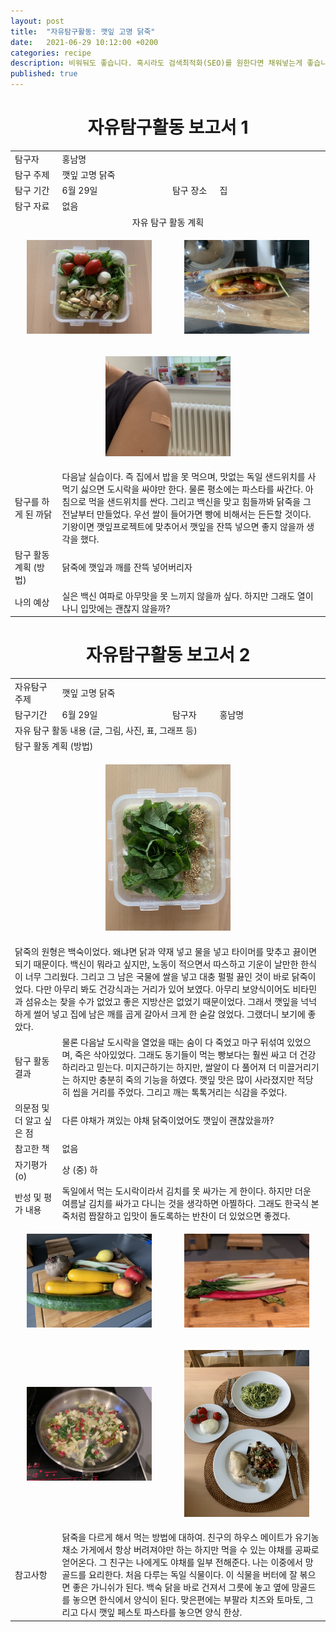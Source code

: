 ```yaml
---
layout: post
title:  "자유탐구활동: 깻잎 고명 닭죽"
date:   2021-06-29 10:12:00 +0200
categories: recipe
description: 비워둬도 좋습니다. 혹시라도 검색최적화(SEO)를 원한다면 채워넣는게 좋습니다.
published: true
---
```

 
<h1 style='text-align:center;font-weight:bold;'>자유탐구활동 보고서 1</h1>

<table>
  <tr>
    <td style="width: 15%;">탐구자</td>
    <td style="width: 85%;" colspan=3>홍남명</td>
  </tr>
  <tr>
    <td>탐구 주제</td>
    <td colspan=3>깻잎 고명 닭죽 </td>
  </tr>
  <tr>
    <td>탐구 기간</td>
    <td style="width: 35%;" >6월 29일</td>
    <td style="width: 15%;" >탐구 장소</td>
    <td style="width: 35%;" >집 </td>
  </tr>

  <tr>
    <td>탐구 자료</td>
    <td colspan=3>없음</td>
  </tr>
  <tr>
    <td colspan=4 style='text-align:center'>자유 탐구 활동 계획</td>
  </tr>
  <tr>
    <td colspan=2>
     <p align="center">
     <img src="/asset/images/perilla-dakjuk_1_normal-lunch.jpg" width="200px" />
     </p>
    </td>
    <td colspan=2> 
     <p align="center">
     <img src="/asset/images/perilla-dakjuk_2_BF.jpg" width="200px" />
     </p>
    </td>
   </tr>
   <tr>
    <td colspan=4> 
     <p align="center">
     <img src="/asset/images/perilla-dakjuk_3_Impfung.jpg" width="200px" />
     </p>
    </td>
  </tr>
  
  <tr>
    <td>탐구를 하게 된 까닭</td>
    <td colspan=3>다음날 실습이다. 즉 집에서 밥을 못 먹으며, 맛없는 독일 샌드위치를 사먹기 싫으면 도시락을 싸야만 한다. 물론 평소에는 파스타를 싸간다. 아침으로 먹을 샌드위치를 싼다. 그리고 백신을 맞고 힘들까봐 닭죽을 그 전날부터 만들었다. 우선 쌀이 들어가면 빵에 비해서는 든든할 것이다. 기왕이면 깻잎프로젝트에 맞추어서 깻잎을 잔뜩 넣으면 좋지 않을까 생각을 했다. </td>
  </tr>
  <tr>
    <td>탐구 활동 계획 (방법)</td>
    <td colspan=3>
    닭죽에 깻잎과 깨를 잔뜩 넣어버리자
</td>
  </tr>
  <tr>
    <td>나의 예상</td>
    <td colspan=3>실은 백신 여파로 아무맛을 못 느끼지 않을까 싶다. 하지만 그래도 열이 나니 입맛에는 괜찮지 않을까?
</td>
  </tr>
</table>
   
<h1 style='text-align:center;font-weight:bold;'>자유탐구활동 보고서 2</h1> 

<table>
  <tr>
    <td style="width: 15%;">자유탐구주제</td>
    <td style="width: 85%;" colspan=3>깻잎 고명 닭죽</td>
  </tr>
  <tr>
    <td style="width: 15%;">탐구기간</td>
    <td style="width: 35%;">6월 29일</td>
    <td style="width: 15%;">탐구자</td>
    <td style="width: 35%;">홍남명</td>
  </tr>
  <tr>
    <td colspan=4> 자유 탐구 활동 내용 (글, 그림, 사진, 표, 그래프 등)</td>
  </tr>
  <tr>
    <td colspan=4>탐구 활동 계획 (방법)</td>
  </tr>
  <tr>
     <td colspan=4>
       <p align="center">
     <img src="/asset/images/perilla-dakjuk_4_dakjuk-lunch.jpg" width="200px" />
     </p>
     </td>
  </tr>
  <tr>
  <td colspan=4>
     닭죽의 원형은 백숙이었다. 왜냐면 닭과 약재 넣고 물을 넣고 타이머를 맞추고 끓이면 되기 때문이다. 백신이 뭐라고 싶지만, 노동이 적으면서 따스하고 기운이 날만한 한식이 너무 그리웠다. 그리고 그 남은 국물에 쌀을 넣고 대충 펄펄 끓인 것이 바로 닭죽이었다. 다만 아무리 봐도 건강식과는 거리가 있어 보였다. 아무리 보양식이어도 비타민과 섬유소는 찾을 수가 없었고 좋은 지방산은 없었기 때문이었다. 그래서 깻잎을 넉넉하게 썰어 넣고 집에 남은 깨를 곱게 갈아서 크게 한 숟갈 얹었다. 그랬더니 보기에 좋았다. 
 </td>
  </tr>
  <tr>
    <td style="width: 15%;">탐구 활동 결과</td>
    <td style="width: 85%;" colspan=3> 
    물론 다음날 도시락을 열었을 때는 숨이 다 죽었고 마구 뒤섞여 있었으며, 죽은 삭아있었다. 그래도 동기들이 먹는 빵보다는 훨씬 싸고 더 건강하리라고 믿는다. 미지근하기는 하지만, 쌀알이 다 풀어져 더 미끌거리기는 하지만 충분히 죽의 기능을 하였다. 깻잎 맛은 많이 사라졌지만 적당히 씹을 거리를 주었다. 그리고 깨는 톡톡거리는 식감을 주었다. </td>
  <tr>
    <td style="width: 15%;">의문점 및 더 알고 싶은 점</td>
    <td style="width: 85%;" colspan=3> 다른 야채가 껴있는 야채 닭죽이었어도 깻잎이 괜찮았을까?</td>
  </tr>
  <tr>
    <td style="width: 15%;">참고한 책</td>
    <td style="width: 85%;" colspan=3> 없음 </td>
  </tr>
  <tr>
    <td style="width: 15%;">자기평가(o)</td>
    <td style="width: 85%;" colspan=3> 상 (중) 하 </td>
  </tr>
  <tr>
    <td style="width: 15%;">반성 및 평가 내용</td>
    <td style="width: 85%;" colspan=3> 독일에서 먹는 도시락이라서 김치를 못 싸가는 게 한이다. 하지만 더운 여름날 김치를 싸가고 다니는 것을 생각하면 아찔하다. 그래도 한국식 본죽처럼 짭잘하고 입맛이 돌도록하는 반찬이 더 있었으면 좋겠다. 
 </td>
  </tr>
  <tr>
    <td colspan=2>
     <p align="center">
     <img src="/asset/images/perilla-dakjuk_5_vegibox.jpg" width="200px" />
     </p>
    </td>
   <td colspan=2> 
     <p align="center">
     <img src="/asset/images/perilla-dakjuk_6_mangold.jpg" width="200px" />
     </p>
   </td>
  </tr>
  <tr>
    <td colspan=2>
     <p align="center">
     <img src="/asset/images/perilla-dakjuk_7_cooking.jpg" width="200px" />
     </p>
    </td>
   <td colspan=2> 
     <p align="center">
     <img src="/asset/images/perilla-dakjuk_8_var-finish.jpg" width="200px" />
     </p>
   </td>
  </tr>

  <tr>
    <td style="width: 15%;">참고사항</td>
    <td style="width: 85%;" colspan=3> 닭죽을 다르게 해서 먹는 방법에 대하여. 친구의 하우스 메이트가 유기농 채소 가게에서 항상 버려져야만 하는 하지만 먹을 수 있는 야채를 공짜로 얻어온다. 그 친구는 나에게도 야채를 일부 전해준다. 나는 이중에서 망골드를 요리한다. 처음 다루는 독일 식물이다. 이 식물을 버터에 잘 볶으면 좋은 가니쉬가 된다. 백숙 닭을 바로 건져서 그릇에 놓고 옆에 망골드를 놓으면 한식에서 양식이 된다. 맞은편에는 부팔라 치즈와 토마토, 그리고 다시 깻잎 페스토 파스타를 놓으면 양식 한상.   
 </td>
  </tr>
</table>
